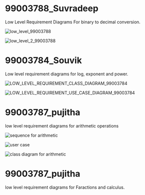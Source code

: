# 99003788_Suvradeep

Low Level Requirement Diagrams For binary to decimal conversion.

![low_level_99003788](https://user-images.githubusercontent.com/78849542/107884731-9edd4200-6f1c-11eb-8632-0101a25ff16f.png)

![low_level_2_99003788](https://user-images.githubusercontent.com/78849542/107884844-1ca14d80-6f1d-11eb-8049-8ea85ded1f83.png)


# 99003784_Souvik

Low level requirement diagrams for log, exponent and power.

![LOW_LEVEL_REQUIREMENT_CLASS_DIAGRAM_99003784](https://user-images.githubusercontent.com/78857077/107885585-347ad080-6f21-11eb-825f-1043f146a3e5.png)

![LOW_LEVEL_REQUIREMENT_USE_CASE_DIAGRAM_99003784](https://user-images.githubusercontent.com/78857077/107885757-0944b100-6f22-11eb-869b-3daf8c581eed.png)
   
   
 # 99003787_pujitha  
 
 low level requirement diagrams for arithmetic operations
   
![sequence for arithmetic](https://user-images.githubusercontent.com/78854021/107904785-c8c15380-6f72-11eb-8602-1de0568f5ff0.jpg)

![user case](https://user-images.githubusercontent.com/78854021/107904881-1dfd6500-6f73-11eb-93a7-c96234539c2d.jpg)

![class diagram for arithmetic](https://user-images.githubusercontent.com/78854021/107904985-67e64b00-6f73-11eb-8d2a-cde2b7af1f9c.jpg)


 # 99003787_pujitha  
 
 low level requirement diagrams for Faractions and calculus.


   
